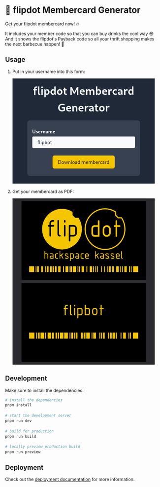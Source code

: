 # 🪪 flipdot Membercard Generator

Get your flipdot membercard now! 🔥

It includes your member code so that you can buy drinks the cool way 😎
And it shows the flipdot's Payback code so all your thrift shopping makes the next barbecue happen! 🤘

## Usage

1. Put in your username into this form:

    ![Input form](./docs/images/input.png)

2. Get your membercard as PDF:

    ![Output PDF](./docs/images/output.png)

## Development

Make sure to install the dependencies:

```bash
# install the dependencies
pnpm install

# start the development server
pnpm run dev

# build for production
pnpm run build

# locally preview production build
pnpm run preview
```

## Deployment

Check out the [deployment documentation](https://nuxt.com/docs/getting-started/deployment) for more information.

